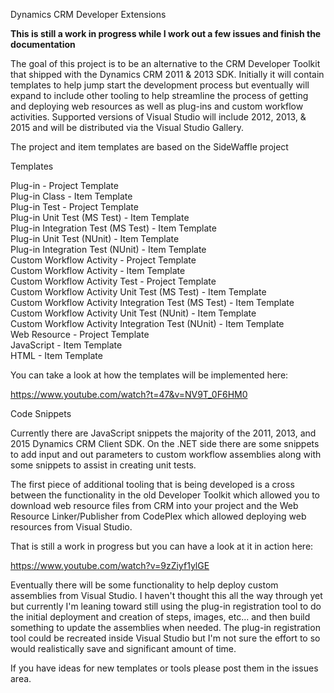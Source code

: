 Dynamics CRM Developer Extensions

**This is still a work in progress while I work out a few issues and finish the documentation**

The goal of this project is to be an alternative to the CRM Developer Toolkit that shipped with the Dynamics CRM 2011 & 2013 SDK. Initially it will contain templates to help jump start the development process but eventually will expand to include other tooling to help streamline the process of getting and deploying web resources as well as plug-ins and custom workflow activities. Supported versions of Visual Studio will include 2012, 2013, & 2015 and will be distributed via the Visual Studio Gallery.

The project and item templates are based on the SideWaffle project

Templates

Plug-in - Project Template    
Plug-in Class - Item Template   
Plug-in Test - Project Template   
Plug-in Unit Test (MS Test) - Item Template   
Plug-in Integration Test (MS Test) - Item Template   
Plug-in Unit Test (NUnit) - Item Template   
Plug-in Integration Test (NUnit) - Item Template   
Custom Workflow Activity - Project Template   
Custom Workflow Activity - Item Template   
Custom Workflow Activity Test - Project Template   
Custom Workflow Activity Unit Test (MS Test) - Item Template   
Custom Workflow Activity Integration Test (MS Test) - Item Template   
Custom Workflow Activity Unit Test (NUnit) - Item Template   
Custom Workflow Activity Integration Test (NUnit) - Item Template   
Web Resource - Project Template   
JavaScript - Item Template   
HTML - Item Template   

You can take a look at how the templates will be implemented here:

https://www.youtube.com/watch?t=47&v=NV9T_0F6HM0

Code Snippets

Currently there are JavaScript snippets the majority of the 2011, 2013, and 2015 Dynamics CRM Client SDK. On the .NET side there are some snippets to add input and out parameters to custom workflow assemblies along with some snippets to assist in creating unit tests.

The first piece of additional tooling that is being developed is a cross between the functionality in the old Developer Toolkit which allowed you to download web resource files from CRM into your project and the Web Resource Linker/Publisher from CodePlex which allowed deploying web resources from Visual Studio.

That is still a work in progress but you can have a look at it in action here:

https://www.youtube.com/watch?v=9zZiyf1ylGE

Eventually there will be some functionality to help deploy custom assemblies from Visual Studio. I haven't thought this all the way through yet but currently I'm leaning toward still using the plug-in registration tool to do the initial deployment and creation of steps, images, etc... and then build something to update the assemblies when needed. The plug-in registration tool could be recreated inside Visual Studio but I'm not sure the effort to so would realistically save and significant amount of time.

If you have ideas for new templates or tools please post them in the issues area.
